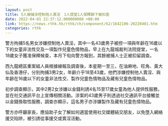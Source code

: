 ```yaml
---
layout: post
title: 5人被捕涉控制他人賣淫　1人提堂1人保釋餘下被扣查
date: 2022-04-01 22:37:12.000000000 +08:00
link: https://news.rthk.hk/rthk/ch/component/k2/1642106-20220401.htm
categories: rthk
---
```


警方拘捕5名男女涉嫌控制他人賣淫，其中一名43歲男子被控一項與年齡在16歲以下的女童非法性交及一項製作兒童色情物品，早上在九龍城裁判法院提堂，一名18歲女子獲准保釋候查，本月下旬向警方報到，其餘被捕人士正被扣留調查。

西九龍總區重案組人員根據線報及調查後，本星期一至三，在油麻地、旺角、黃大仙及香港仔，分別拘捕3男2女，年齡介乎18至43歲，他們涉嫌控制他人賣淫、與年齡在16歲以下的女童非法性交、製作兒童色情物品及藏有兒童色情物品。

初步調查顯示，其中2男2女涉嫌以金錢利誘4名15至17歲女童為他人提供性服務，並在社交通訊平台上宣傳相關活動。涉案的43歲男子則透過社交通訊平台接觸並以金錢換取性服務，調查亦顯示，這名男子亦涉嫌製作及藏有兒童色情物品。

警方亦呼籲家長，應協助子女了解如何適當使用社交媒體結交朋友，以免墮入網絡援交陷阱，被引誘從事援交或賣淫活動。
